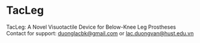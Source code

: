 # TacLeg
TacLeg: A Novel Visuotactile Device for  Below-Knee Leg Prostheses
Contact for support: duonglacbk@gmail.com or lac.duongvan@hust.edu.vn